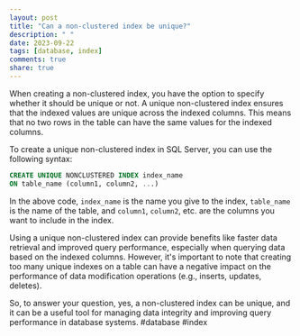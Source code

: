 ```yaml
---
layout: post
title: "Can a non-clustered index be unique?"
description: " "
date: 2023-09-22
tags: [database, index]
comments: true
share: true
---
```


When creating a non-clustered index, you have the option to specify whether it should be unique or not. A unique non-clustered index ensures that the indexed values are unique across the indexed columns. This means that no two rows in the table can have the same values for the indexed columns.

To create a unique non-clustered index in SQL Server, you can use the following syntax:

```sql
CREATE UNIQUE NONCLUSTERED INDEX index_name
ON table_name (column1, column2, ...)
```

In the above code, `index_name` is the name you give to the index, `table_name` is the name of the table, and `column1`, `column2`, etc. are the columns you want to include in the index.

Using a unique non-clustered index can provide benefits like faster data retrieval and improved query performance, especially when querying data based on the indexed columns. However, it's important to note that creating too many unique indexes on a table can have a negative impact on the performance of data modification operations (e.g., inserts, updates, deletes).

So, to answer your question, yes, a non-clustered index can be unique, and it can be a useful tool for managing data integrity and improving query performance in database systems. #database #index